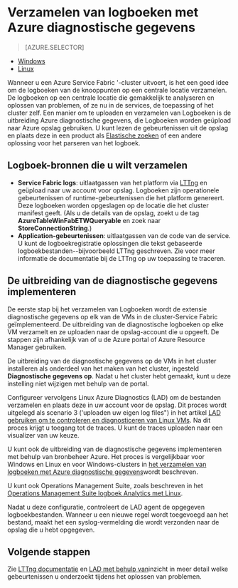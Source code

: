 <properties
   pageTitle="Verzamelen van logboeken met Linux Azure Diagnostics | Microsoft Azure"
   description="In dit artikel wordt beschreven hoe Azure diagnostische gegevens instellen voor het verzamelen van Logboeken van een Service Fabric Linux cluster uitgevoerd in Azure."
   services="service-fabric"
   documentationCenter=".net"
   authors="mani-ramaswamy"
   manager="timlt"
   editor=""/>

<tags
   ms.service="service-fabric"
   ms.devlang="dotNet"
   ms.topic="article"
   ms.tgt_pltfrm="NA"
   ms.workload="NA"
   ms.date="09/28/2016"
   ms.author="subramar"/>


# <a name="collect-logs-by-using-azure-diagnostics"></a>Verzamelen van logboeken met Azure diagnostische gegevens

> [AZURE.SELECTOR]
- [Windows](service-fabric-diagnostics-how-to-setup-wad.md)
- [Linux](service-fabric-diagnostics-how-to-setup-lad.md)

Wanneer u een Azure Service Fabric '-cluster uitvoert, is het een goed idee om de logboeken van de knooppunten op een centrale locatie verzamelen. De logboeken op een centrale locatie die gemakkelijk te analyseren en oplossen van problemen, of ze nu in de services, de toepassing of het cluster zelf. Een manier om te uploaden en verzamelen van Logboeken is de uitbreiding Azure diagnostische gegevens, die Logboeken worden geüpload naar Azure opslag gebruiken. U kunt lezen de gebeurtenissen uit de opslag en plaats deze in een product als [Elastische zoeken](service-fabric-diagnostic-how-to-use-elasticsearch.md) of een andere oplossing voor het parseren van het logboek.

## <a name="log-sources-that-you-might-want-to-collect"></a>Logboek-bronnen die u wilt verzamelen
- **Service Fabric logs**: uitlaatgassen van het platform via [LTTng](http://lttng.org) en geüpload naar uw account voor opslag. Logboeken zijn operationele gebeurtenissen of runtime-gebeurtenissen die het platform genereert. Deze logboeken worden opgeslagen op de locatie die het cluster manifest geeft. (Als u de details van de opslag, zoekt u de tag **AzureTableWinFabETWQueryable** en zoek naar **StoreConnectionString**.)
- **Application-gebeurtenissen**: uitlaatgassen van de code van de service. U kunt de logboekregistratie oplossingen die tekst gebaseerde logboekbestanden--bijvoorbeeld LTTng geschreven. Zie voor meer informatie de documentatie bij de LTTng op uw toepassing te traceren.  


## <a name="deploy-the-diagnostics-extension"></a>De uitbreiding van de diagnostische gegevens implementeren
De eerste stap bij het verzamelen van Logboeken wordt de extensie diagnostische gegevens op elk van de VMs in de cluster-Service Fabric geïmplementeerd. De uitbreiding van de diagnostische logboeken op elke VM verzamelt en ze uploaden naar de opslag-account die u opgeeft. De stappen zijn afhankelijk van of u de Azure portal of Azure Resource Manager gebruiken.

De uitbreiding van de diagnostische gegevens op de VMs in het cluster installeren als onderdeel van het maken van het cluster, ingesteld **Diagnostische gegevens** **op**. Nadat u het cluster hebt gemaakt, kunt u deze instelling niet wijzigen met behulp van de portal.

Configureer vervolgens Linux Azure Diagnostics (LAD) om de bestanden verzamelen en plaats deze in uw account voor de opslag. Dit proces wordt uitgelegd als scenario 3 ('uploaden uw eigen log files") in het artikel [LAD gebruiken om te controleren en diagnosticeren van Linux VMs](../virtual-machines/virtual-machines-linux-classic-diagnostic-extension.md). Na dit proces krijgt u toegang tot de traces. U kunt de traces uploaden naar een visualizer van uw keuze.

U kunt ook de uitbreiding van de diagnostische gegevens implementeren met behulp van bronbeheer Azure. Het proces is vergelijkbaar voor Windows en Linux en voor Windows-clusters in [het verzamelen van logboeken met Azure diagnostische gegevens](service-fabric-diagnostics-how-to-setup-wad.md)wordt beschreven.

U kunt ook Operations Management Suite, zoals beschreven in het [Operations Management Suite logboek Analytics met Linux](https://blogs.technet.microsoft.com/hybridcloud/2016/01/28/operations-management-suite-log-analytics-with-linux/).

Nadat u deze configuratie, controleert de LAD agent de opgegeven logboekbestanden. Wanneer u een nieuwe regel wordt toegevoegd aan het bestand, maakt het een syslog-vermelding die wordt verzonden naar de opslag die u hebt opgegeven.


## <a name="next-steps"></a>Volgende stappen
Zie [LTTng documentatie](http://lttng.org/docs) en [LAD met behulp van](../virtual-machines/virtual-machines-linux-classic-diagnostic-extension.md)inzicht in meer detail welke gebeurtenissen u onderzoekt tijdens het oplossen van problemen.
